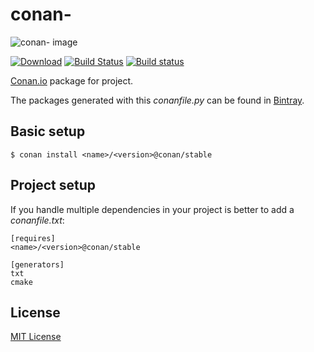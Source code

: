 # conan-<name>

![conan-<name> image](/images/conan-<name>.png)

[![Download](https://api.bintray.com/packages/conan-community/conan/<name>%3Aconan/images/download.svg?version=<version>%3Astable)](https://bintray.com/conan-community/conan/<name>%3Aconan/<version>%3Astable/link)
[![Build Status](https://travis-ci.org/conan-community/conan-<name>.svg?branch=stable%2F<version>)](https://travis-ci.org/conan-community/conan-<name>)
[![Build status](https://ci.appveyor.com/api/projects/status/jyeh443gn0l0f3bi/branch/stable/<version>?svg=true)](https://ci.appveyor.com/project/<appveyor_user>/conan-<name>/branch/stable/<version>)

[Conan.io](https://conan.io) package for [<name>](<homepage>) project.

The packages generated with this *conanfile.py* can be found in [Bintray](https://bintray.com/conan-community/conan/<name>%3Aconan).

## Basic setup

    $ conan install <name>/<version>@conan/stable

## Project setup

If you handle multiple dependencies in your project is better to add a *conanfile.txt*:

    [requires]
    <name>/<version>@conan/stable

    [generators]
    txt
    cmake

## License

[MIT License](LICENSE)